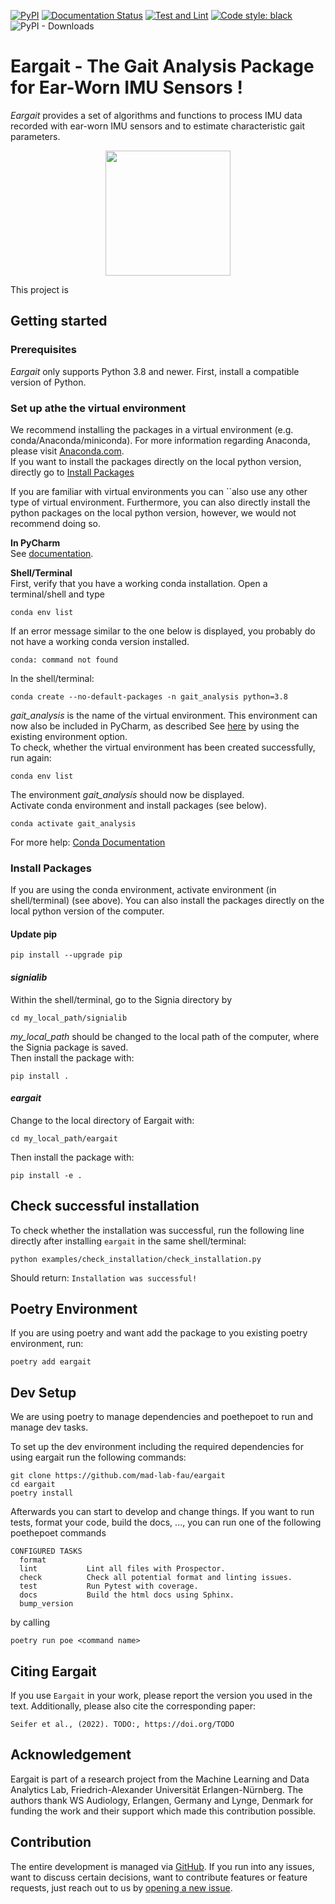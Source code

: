 [![PyPI](https://img.shields.io/pypi/v/eargait)](https://pypi.org/project/eargait/)
[![Documentation Status](https://readthedocs.org/projects/eargait/badge/?version=latest)](https://eargait.readthedocs.io/en/latest/?badge=latest)
[![Test and Lint](https://github.com/mad-lab-fau/eargait/actions/workflows/test-and-lint.yml/badge.svg?branch=main)](https://github.com/mad-lab-fau/eargait/actions/workflows/test-and-lint.yml)
[![Code style: black](https://img.shields.io/badge/code%20style-black-000000.svg)](https://github.com/psf/black)
![PyPI - Downloads](https://img.shields.io/pypi/dm/eargait)

# Eargait - The Gait Analysis Package for Ear-Worn IMU Sensors !

*Eargait* provides a set of algorithms and functions to process IMU data recorded with ear-worn IMU sensors and to 
estimate characteristic gait parameters. 

<center> <img src=./_static/logo/WalkingHearingAid.pdf height="200"/></center>

This project is 

## Getting started

### Prerequisites
*Eargait* only supports Python 3.8 and newer.
First, install a compatible version of Python.

### Set up athe the virtual environment
We recommend installing the packages in a virtual environment (e.g. conda/Anaconda/miniconda).
For more information regarding Anaconda, please visit [Anaconda.com](https://docs.anaconda.com/anaconda/install/index.html). <br />
If you want to install the packages directly on the local python version, directly go to [Install Packages](#install-packages)  <br />

If you are familiar with virtual environments you can ``also use any other type of virtual environment. 
Furthermore, you can also directly install the python packages on the local python version, however, we would not recommend doing so.

**In PyCharm** <br />
See [documentation](https://www.jetbrains.com/help/pycharm/conda-support-creating-conda-virtual-environment.html).

**Shell/Terminal** <br /> 
First, verify that you have a working conda installation. Open a terminal/shell and type
```
conda env list
```
If an error message similar to the one below is displayed, you probably do not have a working conda version installed. 
```
conda: command not found
```
In the shell/terminal:
```
conda create --no-default-packages -n gait_analysis python=3.8
```
*gait_analysis* is the name of the virtual environment. This environment can now also be included in PyCharm, 
as described See [here](https://www.jetbrains.com/help/pycharm/conda-support-creating-conda-virtual-environment.html) 
by using the existing environment option. <br /> 
To check, whether the virtual environment has been created successfully, run again:
```
conda env list
```
The environment *gait_analysis* should now be displayed.  <br /> 
Activate conda environment and install packages (see below).
 
```
conda activate gait_analysis
```

For more help: [Conda Documentation](https://docs.conda.io/projects/conda/en/latest/user-guide/tasks/manage-environments.html)


### Install Packages
If you are using the conda environment, activate environment (in shell/terminal) (see above).
You can also install the packages directly on the local python version of the computer.

#### Update pip
```
pip install --upgrade pip 
```
#### *signialib*
Within the shell/terminal, go to the Signia directory by
```
cd my_local_path/signialib
```
*my_local_path* should be changed to the local path of the computer, where the Signia package is saved. <br /> 
Then install the package with:
```
pip install .
```

####  *eargait*
Change to the local directory of Eargait with:
```
cd my_local_path/eargait
```
Then install the package with:
```
pip install -e .
```

## Check successful installation

To check whether the installation was successful, run the following line directly after installing `eargait` in the same shell/terminal: 
```
python examples/check_installation/check_installation.py

```
Should return: `Installation was successful!`

## Poetry Environment

If you are using poetry and want add the package to you existing poetry environment, run: 
```
poetry add eargait
```

## Dev Setup
We are using poetry to manage dependencies and poethepoet to run and manage dev tasks. 

To set up the dev environment including the required dependencies for using eargait run the following commands:
```
git clone https://github.com/mad-lab-fau/eargait
cd eargait
poetry install
```
Afterwards you can start to develop and change things. 
If you want to run tests, format your code, build the docs, ..., 
you can run one of the following poethepoet commands

```
CONFIGURED TASKS
  format         
  lint           Lint all files with Prospector.
  check          Check all potential format and linting issues.
  test           Run Pytest with coverage.
  docs           Build the html docs using Sphinx.
  bump_version   
```
by calling
```
poetry run poe <command name>
```


## Citing Eargait

If you use `Eargait` in your work, please report the version you used in the text. Additionally, please also cite the corresponding paper:

```
Seifer et al., (2022). TODO:, https://doi.org/TODO
```


## Acknowledgement

Eargait is part of a research project from the Machine Learning and Data Analytics Lab, Friedrich-Alexander Universität Erlangen-Nürnberg. The authors thank WS Audiology, Erlangen, Germany and Lynge, Denmark for funding the work and their support which made this contribution possible.


## Contribution

The entire development is managed via [GitHub](https://github.com/mad-lab-fau/eargait).
If you run into any issues, want to discuss certain decisions, want to contribute features or feature requests, just 
reach out to us by [opening a new issue](https://github.com/mad-lab-fau/eargait/issues/new/choose).

